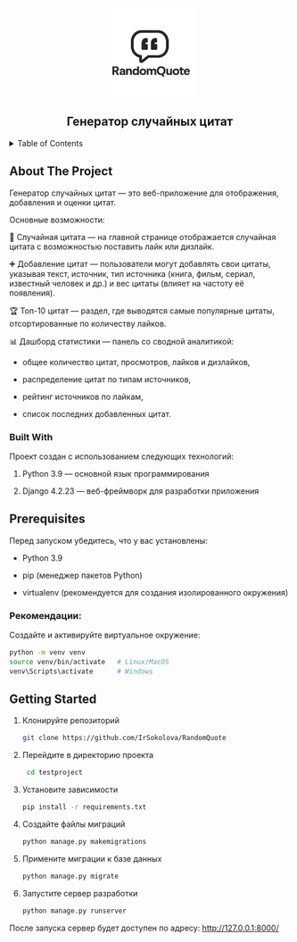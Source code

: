 <!-- PROJECT LOGO -->
<div align="center">
  <a href="https://github.com/IrSokolova/RandomQuote">
    <img src="лого.png" alt="Logo" width="160" height="160">
  </a>
</div>

<h2 align="center">Генератор случайных цитат</h2>


<!-- TABLE OF CONTENTS -->
<details>
  <summary>Table of Contents</summary>
  <ol>
      <li><a href="#about-the-project">About The Project</a></li>
      <li><a href="#built-with">Built With</a></li>
      <li><a href="#prerequisites">Prerequisites</a></li>
      <li><a href="#getting-started">Getting Started</a></li>
  </ol>
</details>



<!-- ABOUT THE PROJECT -->
## About The Project

Генератор случайных цитат — это веб-приложение для отображения, добавления и оценки цитат.

Основные возможности:

📜 Случайная цитата — на главной странице отображается случайная цитата с возможностью поставить лайк или дизлайк.

➕ Добавление цитат — пользователи могут добавлять свои цитаты, указывая текст, источник, тип источника (книга, фильм, сериал, известный человек и др.) и вес цитаты (влияет на частоту её появления).

🏆 Топ-10 цитат — раздел, где выводятся самые популярные цитаты, отсортированные по количеству лайков.

📊 Дашборд статистики — панель со сводной аналитикой:

- общее количество цитат, просмотров, лайков и дизлайков,

- распределение цитат по типам источников,

- рейтинг источников по лайкам,

- список последних добавленных цитат.


### Built With

Проект создан с использованием следующих технологий:

1. Python 3.9
 — основной язык программирования

2. Django 4.2.23
 — веб-фреймворк для разработки приложения


## Prerequisites

Перед запуском убедитесь, что у вас установлены:

- Python 3.9

- pip
 (менеджер пакетов Python)

- virtualenv
 (рекомендуется для создания изолированного окружения)

### Рекомендации:

Создайте и активируйте виртуальное окружение:

```sh
python -m venv venv
source venv/bin/activate   # Linux/MacOS
venv\Scripts\activate      # Windows
```

## Getting Started

1. Клонируйте репозиторий
   ```sh
   git clone https://github.com/IrSokolova/RandomQuote
   ```
3. Перейдите в директорию проекта
   ```sh
    cd testproject
   ```
4. Установите зависимости
   ```sh
   pip install -r requirements.txt
   ```
5. Создайте файлы миграций
   ```sh
   python manage.py makemigrations
   ```
6. Примените миграции к базе данных
   ```sh
   python manage.py migrate
   ```
7. Запустите сервер разработки
   ```sh
   python manage.py runserver
   ```

После запуска сервер будет доступен по адресу: http://127.0.0.1:8000/
